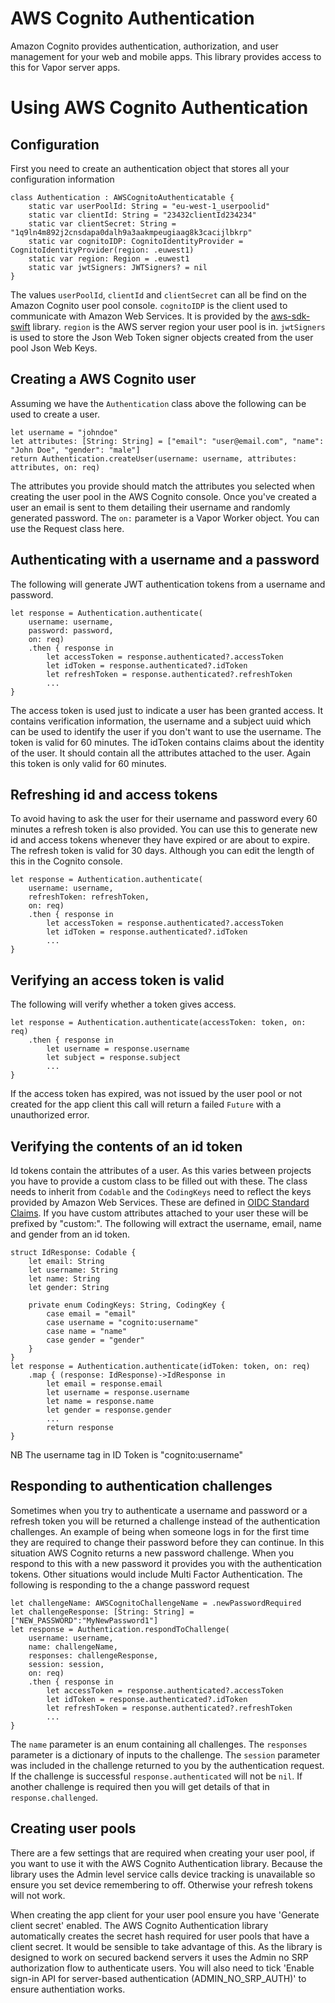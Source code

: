 # AWS Cognito Authentication

Amazon Cognito provides authentication, authorization, and user management for your web and mobile apps. This library provides access to this for Vapor server apps. 

# Using AWS Cognito Authentication
## Configuration
First you need to create an authentication object that stores all your configuration information
```
class Authentication : AWSCognitoAuthenticatable {
    static var userPoolId: String = "eu-west-1_userpoolid"
    static var clientId: String = "23432clientId234234"
    static var clientSecret: String = "1q9ln4m892j2cnsdapa0dalh9a3aakmpeugiaag8k3cacijlbkrp"
    static var cognitoIDP: CognitoIdentityProvider = CognitoIdentityProvider(region: .euwest1)
    static var region: Region = .euwest1
    static var jwtSigners: JWTSigners? = nil
}
```
The values `userPoolId`, `clientId` and `clientSecret` can all be find on the Amazon Cognito user pool console. `cognitoIDP` is the client used to communicate with Amazon Web Services. It is provided by the [aws-sdk-swift](https://github.com/swift-aws/aws-sdk-swift.git) library. `region` is the AWS server region your user pool is in. `jwtSigners` is used to store the Json Web Token signer objects created from the user pool Json Web Keys.

## Creating a AWS Cognito user
Assuming we have the `Authentication` class above the following can be used to create a user. 
```
let username = "johndoe"
let attributes: [String: String] = ["email": "user@email.com", "name": "John Doe", "gender": "male"]
return Authentication.createUser(username: username, attributes: attributes, on: req)
```
The attributes you provide should match the attributes you selected when creating the user pool in the AWS Cognito console. Once you've created a user an email is sent to them detailing their username and randomly generated password. The `on:` parameter is a Vapor Worker object. You can use the Request class here.

## Authenticating with a username and a password
The following will generate JWT authentication tokens from a username and password. 
```
let response = Authentication.authenticate(
    username: username, 
    password: password, 
    on: req)
    .then { response in
        let accessToken = response.authenticated?.accessToken
        let idToken = response.authenticated?.idToken
        let refreshToken = response.authenticated?.refreshToken
        ...
}
```
The access token is used just to indicate a user has been granted access. It contains verification information, the username and a subject uuid which can be used to identify the user if you don't want to use the username. The token is valid for 60 minutes. The idToken contains claims about the identity of the user. It should contain all the attributes attached to the user. Again this token is only valid for 60 minutes. 

## Refreshing id and access tokens
To avoid having to ask the user for their username and password every 60 minutes a refresh token is also provided. You can use this to generate new id and access tokens whenever they have expired or are about to expire. The refresh token is valid for 30 days. Although you can edit the length of this in the Cognito console. 
```
let response = Authentication.authenticate(
    username: username, 
    refreshToken: refreshToken, 
    on: req)
    .then { response in
        let accessToken = response.authenticated?.accessToken
        let idToken = response.authenticated?.idToken
        ...
}
```

## Verifying an access token is valid
The following will verify whether a token gives access.
```
let response = Authentication.authenticate(accessToken: token, on: req)
    .then { response in
        let username = response.username
        let subject = response.subject
        ...
}
```
If the access token has expired, was not issued by the user pool or not created for the app client this call will return a failed `Future` with a unauthorized error.

## Verifying the contents of an id token
Id tokens contain the attributes of a user. As this varies between projects you have to provide a custom class to be filled out with these. The class needs to inherit from `Codable` and the `CodingKeys` need to reflect the keys provided by Amazon Web Services. These are defined in [OIDC Standard Claims](https://openid.net/specs/openid-connect-core-1_0.html#Claims). If you have custom attributes attached to your user these will be prefixed by "custom:". The following will extract the username, email, name and gender from an id token.
```
struct IdResponse: Codable {
    let email: String
    let username: String
    let name: String
    let gender: String
    
    private enum CodingKeys: String, CodingKey {
        case email = "email"
        case username = "cognito:username"
        case name = "name"
        case gender = "gender"
    }
}
let response = Authentication.authenticate(idToken: token, on: req)
    .map { (response: IdResponse)->IdResponse in
        let email = response.email
        let username = response.username
        let name = response.name
        let gender = response.gender
        ...
        return response
}
```
NB The username tag in ID Token is "cognito:username"

## Responding to authentication challenges
Sometimes when you try to authenticate a username and password or a refresh token you will be returned a challenge instead of the authentication challenges. An example of being when someone logs in for the first time they are required to change their password before they can continue. In this situation AWS Cognito returns a new password challenge. When you respond to this with a new password it provides you with the authentication tokens. Other situations would include Multi Factor Authentication. The following is responding to the a change password request
```
let challengeName: AWSCognitoChallengeName = .newPasswordRequired 
let challengeResponse: [String: String] = ["NEW_PASSWORD":"MyNewPassword1"]
let response = Authentication.respondToChallenge(
    username: username, 
    name: challengeName, 
    responses: challengeResponse, 
    session: session, 
    on: req)
    .then { response in
        let accessToken = response.authenticated?.accessToken
        let idToken = response.authenticated?.idToken
        let refreshToken = response.authenticated?.refreshToken
        ...
}
```
The `name` parameter is an enum containing all challenges. The `responses` parameter is a dictionary of inputs to the challenge. The `session` parameter was included in the challenge returned to you by the authentication request. If the challenge is successful `response.authenticated` will not be `nil`. If another challenge is required then you will get details of that in `response.challenged`.

## Creating user pools
There are a few settings that are required when creating your user pool, if you want to use it with the AWS Cognito Authentication library. Because the library uses the Admin level service calls device tracking is unavailable so ensure you set device remembering to off. Otherwise your refresh tokens will not work. 

When creating the app client for your user pool ensure you have 'Generate client secret' enabled. The AWS Cognito Authentication library automatically creates the secret hash required for user pools that have a client secret. It would be sensible to take advantage of this. As the library is designed to work on secured backend servers it uses the Admin no SRP authorization flow to authenticate users. You will also need to tick 'Enable sign-in API for server-based authentication (ADMIN_NO_SRP_AUTH)' to ensure authentiation works. 

